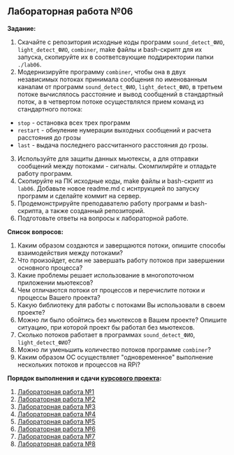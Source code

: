 ## Лабораторная работа №06

__Задание:__  
1. Скачайте с репозитория исходные коды программ `sound_detect_ФИО`, `light_detect_ФИО`, `combiner`, make файлы и bash-скрипт для их запуска, скопируйте их в соответсвующие поддиректории папки `./lab06`.
2. Модернизируйте программу `combiner`, чтобы она в двух независимых потоках принимала сообщения по именованным каналам от программ `sound_detect_ФИО`, `light_detect_ФИО`, в третьем потоке вычислялось расстояние и вывод сообщений в стандартный поток, а в четвертом потоке осуществлялся прием команд из стандартного потока:
* `stop` - остановка всех трех программ
* `restart` - обнуление нумерации выходных сообщений и расчета расстояния до грозы
* `last` - выдача последнего рассчитанного расстояния до грозы.
3. Используйте для защиты данных мьютексы, а для отправки сообщений между потоками - сигналы. Скомпилирйте и отладьте работу программ.
4. Скопируйте на ПК исходные коды, make файлы и bash-скрипт из `lab06`. Добавьте новое readme.md с иснтрукцией по запуску программ и сделайте коммит на сервер.
5. Продемонстрируйте преподавателю работу программ и bash-скрипта, а также созданный репозиторий. 
6. Подготовьте ответы на вопросы к лабораторной работе.

__Список вопросов:__  
1. Каким образом создаются и заверщаются потоки, опишите способы взаимодействия между потоками?
2. Что произойдет, если не завершать работу потоков при завершении основного процесса?
3. Какие проблемы решает использование в многопоточном приложении мьютексов?
4. Чем отличаются потоки от процессов и перечислите потоки и процессы Вашего проекта?
5. Какую библиотеку для работы с потоками Вы использовали в своем проекте?
6. Можно ли было обойтись без мьютексов в Вашем проекте? Опишите ситуацию, при которой проект бы работал без мьютексов.
7. Сколько потоков работает в программах `sound_detect_ФИО`, `light_detect_ФИО`?
8. Можно ли уменьшить количество потоков программе `combiner`?
9. Каким образом ОС осуществляет "одновременное" выполнение нескольких потоков и процессов на RPi?

__Порядок выполнения и сдачи [курсового проекта](task_v01.md):__
1. [Лабораторная работа №1](lab_01.md)
2. [Лабораторная работа №2](lab_02.md)
3. [Лабораторная работа №3](lab_03.md)
4. [Лабораторная работа №4](lab_04.md)
5. [Лабораторная работа №5](lab_05.md)
6. [Лабораторная работа №6](lab_06.md)
7. [Лабораторная работа №7](lab_07.md)
8. [Лабораторная работа №8](lab_08.md)
